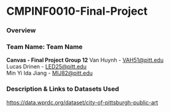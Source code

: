 # CMPINF0010-Final-Project
### Overview


### Team Name: Team Name 
**Canvas - Final Project Group 12**
Van Huynh - VAH51@pitt.edu  
Lucas Drinen - LED25@pitt.edu  
Min Yi Ida Jiang - MIJ82@pitt.edu  

### Description & Links to Datasets Used

https://data.wprdc.org/dataset/city-of-pittsburgh-public-art
